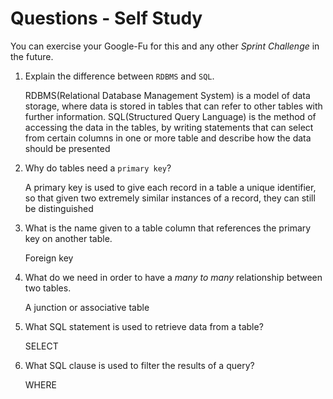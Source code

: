 # Questions - Self Study

You can exercise your Google-Fu for this and any other _Sprint Challenge_ in the future.

1.  Explain the difference between `RDBMS` and `SQL`.

    RDBMS(Relational Database Management System) is a model of data storage, where
    data is stored in tables that can refer to other tables with further information.
    SQL(Structured Query Language) is the method of accessing the data in the tables,
    by writing statements that can select from certain columns in one or more table and
    describe how the data should be presented

1.  Why do tables need a `primary key`?

    A primary key is used to give each record in a table a unique identifier, so that
    given two extremely similar instances of a record, they can still be distinguished

1.  What is the name given to a table column that references the primary key
    on another table.

    Foreign key


1.  What do we need in order to have a _many to many_ relationship between two
    tables.

    A junction or associative table

1.  What SQL statement is used to retrieve data from a table?

    SELECT 

1.  What SQL clause is used to filter the results of a query?

    WHERE

